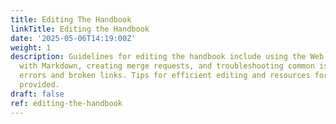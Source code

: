 ```yaml
---
title: Editing The Handbook
linkTitle: Editing the Handbook
date: '2025-05-06T14:19:00Z'
weight: 1
description: Guidelines for editing the handbook include using the Web IDE, formatting
  with Markdown, creating merge requests, and troubleshooting common issues like 404
  errors and broken links. Tips for efficient editing and resources for help are also
  provided.
draft: false
ref: editing-the-handbook
---
```


